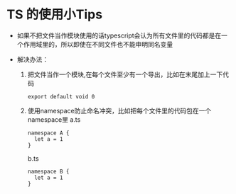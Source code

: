 # TS 的使用小Tips

+ 如果不把文件当作模块使用的话typescript会认为所有文件里的代码都是在一个作用域里的，所以即使在不同文件也不能申明同名变量

+ 解决办法：

  1. 把文件当作一个模块,在每个文件至少有一个导出，比如在末尾加上一下代码

     ```arduino
     export default void 0
     ```

  2. 使用namespace防止命名冲突，比如把每个文件里的代码包在一个namespace里
     a.ts

     ```angelscript
     namespace A {
       let a = 1
     }
     ```

     b.ts

     ```angelscript
     namespace B {
       let a = 1
     }
     ```